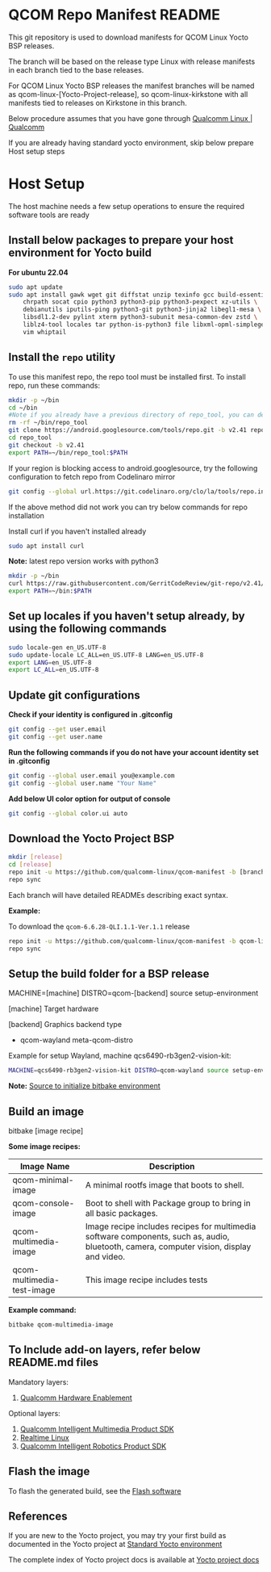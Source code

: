 # QCOM Repo Manifest README

This git repository is used to download manifests for QCOM Linux Yocto BSP releases.

The branch will be based on the release type Linux with release manifests in each branch tied to the base releases.

For QCOM Linux Yocto BSP releases the manifest branches will be named as qcom-linux-[Yocto-Project-release],
so qcom-linux-kirkstone with all manifests tied to releases on Kirkstone in this branch.

Below procedure assumes that you have gone through [Qualcomm Linux | Qualcomm](https://www.qualcomm.com/developer/software/qualcomm-linux)

If you are already having standard yocto environment, skip below prepare Host setup steps


# Host Setup

The host machine needs a few setup operations to ensure the required software tools are ready

## Install below packages to prepare your host environment for Yocto build

**For ubuntu 22.04**
```bash
sudo apt update
sudo apt install gawk wget git diffstat unzip texinfo gcc build-essential \
    chrpath socat cpio python3 python3-pip python3-pexpect xz-utils \
    debianutils iputils-ping python3-git python3-jinja2 libegl1-mesa \
    libsdl1.2-dev pylint xterm python3-subunit mesa-common-dev zstd \
    liblz4-tool locales tar python-is-python3 file libxml-opml-simplegen-perl \
    vim whiptail
```

## Install the `repo` utility

To use this manifest repo, the repo tool must be installed first.
To install repo, run these commands:

```bash
mkdir -p ~/bin
cd ~/bin
#Note if you already have a previous directory of repo_tool, you can delete it
rm -rf ~/bin/repo_tool
git clone https://android.googlesource.com/tools/repo.git -b v2.41 repo_tool
cd repo_tool
git checkout -b v2.41
export PATH=~/bin/repo_tool:$PATH
```

If your region is blocking access to android.googlesource, try the following configuration to fetch
repo from Codelinaro mirror
```bash
git config --global url.https://git.codelinaro.org/clo/la/tools/repo.insteadOf https://android.googlesource.com/tools/repo
```

If the above method did not work you can try below commands for repo installation

Install curl if you haven't installed already
```bash
sudo apt install curl
```

**Note:** latest repo version works with python3
```bash
mkdir -p ~/bin
curl https://raw.githubusercontent.com/GerritCodeReview/git-repo/v2.41/repo -o ~/bin/repo && chmod +x ~/bin/repo
export PATH=~/bin:$PATH
```

## Set up locales if you haven't setup already, by using the following commands

```bash
sudo locale-gen en_US.UTF-8
sudo update-locale LC_ALL=en_US.UTF-8 LANG=en_US.UTF-8
export LANG=en_US.UTF-8
export LC_ALL=en_US.UTF-8
```

## Update git configurations

**Check if your identity is configured in .gitconfig**
```bash
git config --get user.email
git config --get user.name
```

**Run the following commands if you do not have your account identity set in .gitconfig**
```bash
git config --global user.email you@example.com
git config --global user.name "Your Name"
```

**Add below UI color option for output of console**
```bash
git config --global color.ui auto
```

## Download the Yocto Project BSP

```bash
mkdir [release]
cd [release]
repo init -u https://github.com/qualcomm-linux/qcom-manifest -b [branch name] -m [release manifest]
repo sync
```

Each branch will have detailed READMEs describing exact syntax.

**Example:**

To download the `qcom-6.6.28-QLI.1.1-Ver.1.1` release

```bash
repo init -u https://github.com/qualcomm-linux/qcom-manifest -b qcom-linux-kirkstone -m qcom-6.6.28-QLI.1.1-Ver.1.1.xml
repo sync
```

## Setup the build folder for a BSP release

MACHINE=[machine] DISTRO=qcom-[backend] source setup-environment

[machine]   Target hardware

[backend]   Graphics backend type
- qcom-wayland     meta-qcom-distro

Example for setup Wayland, machine qcs6490-rb3gen2-vision-kit:

```bash
MACHINE=qcs6490-rb3gen2-vision-kit DISTRO=qcom-wayland source setup-environment
```
**Note:** [Source to initialize bitbake environment](https://github.com/quic-yocto/meta-qcom-distro/blob/kirkstone/set_bb_env.sh)

## Build an image

bitbake [image recipe]

**Some image recipes:**

Image Name           	    	| Description
---------------------	    	|---------------------------------------------------
qcom-minimal-image          	| A minimal rootfs image that boots to shell.
qcom-console-image          	| Boot to shell with Package group to bring in all basic packages.
qcom-multimedia-image       	| Image recipe includes recipes for multimedia software components, such as, audio, bluetooth, camera, computer vision, display and video.
qcom-multimedia-test-image  	| This image recipe includes tests

**Example command:**

```bash
bitbake qcom-multimedia-image
```

## To Include add-on layers, refer below README.md files

Mandatory layers:
1. [Qualcomm Hardware Enablement](https://github.com/quic-yocto/meta-qcom-hwe/blob/kirkstone/README.md)

Optional layers:
1. [Qualcomm Intelligent Multimedia Product SDK](https://github.com/quic-yocto/meta-qcom-qim-product-sdk/blob/kirkstone/README.md)
2. [Realtime Linux](https://github.com/quic-yocto/meta-qcom-realtime/blob/kirkstone/README.md)
3. [Qualcomm Intelligent Robotics Product SDK](https://github.com/quic-yocto/meta-qcom-robotics-sdk/blob/kirkstone/README.md)

## Flash the image

To flash the generated build, see the [Flash software](https://docs.qualcomm.com/bundle/publicresource/topics/80-70017-254/flash_images.html)


## References

If you are new to the Yocto project, you may try your first build as documented in the Yocto project at [Standard Yocto environment](https://docs.yoctoproject.org/4.0.22/brief-yoctoprojectqs/index.html)

The complete index of Yocto project docs is available at [Yocto project docs](https://docs.yoctoproject.org/4.0.22/singleindex.html#welcome-to-the-yocto-project-documentation)
